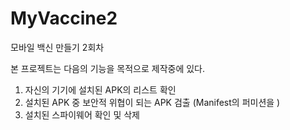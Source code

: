 # MyVaccine2
모바일 백신 만들기 2회차

본 프로젝트는 다음의 기능을 목적으로 제작중에 있다.

1. 자신의 기기에 설치된 APK의 리스트 확인
2. 설치된 APK 중 보안적 위협이 되는 APK 검출 (Manifest의 퍼미션을 )
3. 설치된 스파이웨어 확인 및 삭제
